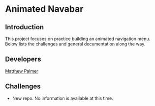 # Animated Navabar

## Introduction
This project focuses on practice building an animated navigation menu. Below lists the challenges and general documentation along the way.

## Developers
[Matthew Palmer](https://github.com/matthewpalmer9)


## Challenges
- New repo. No information is available at this time.